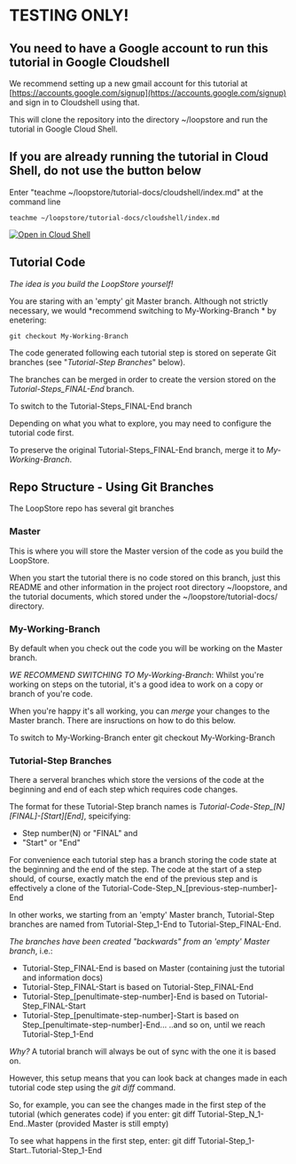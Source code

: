 # TESTING ONLY!

## You need to have a Google account to run this tutorial in Google Cloudshell

We recommend setting up a new gmail account for this tutorial at [https://accounts.google.com/signup](https://accounts.google.com/signup) and sign in to Cloudshell using that. 

This will clone the repository into the directory ~/loopstore and run the tutorial in Google Cloud Shell.

## If you are already running the tutorial in Cloud Shell, do not use the button below

Enter "teachme ~/loopstore/tutorial-docs/cloudshell/index.md" at the command line

    teachme ~/loopstore/tutorial-docs/cloudshell/index.md

[![Open in Cloud Shell](https://gstatic.com/cloudssh/images/open-btn.png)](https://console.cloud.google.com/cloudshell/open?git_repo=https://github.com/loopstore/loopstore&tutorial=tutorial-docs/cloudshell/index.md)

## Tutorial Code

*The idea is you build the LoopStore yourself!*

You are staring with an 'empty' git Master branch. Although not strictly necessary, we would *recommend switching to My-Working-Branch * by enetering:

    git checkout My-Working-Branch

The code generated following each tutorial step is stored on seperate Git branches (see "*Tutorial-Step Branches*" below).

The branches can be merged in order to create the version stored on the *Tutorial-Steps_FINAL-End* branch.

To switch to the Tutorial-Steps_FINAL-End branch 

Depending on what you what to explore, you may need to configure the tutorial code first.

To preserve the original Tutorial-Steps_FINAL-End branch, merge it to *My-Working-Branch*.



## Repo Structure - Using Git Branches 
The LoopStore repo has several git branches

### Master
This is where you will store the Master version of the code as you build the LoopStore. 

When you start the tutorial there is no code stored on this branch, just this README and other information in the project root directory ~/loopstore, and the tutorial documents, which stored under the  ~/loopstore/tutorial-docs/ directory.

### My-Working-Branch
By default when you check out the code you will be working on the Master branch.

*WE RECOMMEND SWITCHING TO My-Working-Branch*:
Whilst you're working on steps on the tutorial, it's a good idea to work on a copy or branch of you're code.

When you're happy it's all working, you can *merge* your changes to the Master branch. There are insructions on how to do this below.

To switch to My-Working-Branch enter
    git checkout My-Working-Branch

### Tutorial-Step Branches
There a serveral branches which store the versions of the code at the beginning and end of each step which requires code changes.

The format for these Tutorial-Step branch names is *Tutorial-Code-Step_[N][FINAL]-[Start][End]*, speicifying:
- Step number(N) or "FINAL" and
- "Start" or "End"

For convenience each tutorial step has a branch storing the code state at the beginning and the end of the step. The code at the start of a step should, of course, exactly match the end of the previous step and is effectively a clone of the Tutorial-Code-Step_N_[previous-step-number]-End

In other works, we starting from an 'empty' Master branch, Tutorial-Step branches are named from Tutorial-Step_1-End to Tutorial-Step_FINAL-End.

*The branches have been created "backwards" from an 'empty' Master branch*, i.e.: 
- Tutorial-Step_FINAL-End is based on Master (containing just the tutorial and information docs)
- Tutorial-Step_FINAL-Start is based on Tutorial-Step_FINAL-End
- Tutorial-Step_[penultimate-step-number]-End is based on Tutorial-Step_FINAL-Start
- Tutorial-Step_[penultimate-step-number]-Start is based on Step_[penultimate-step-number]-End...
..and so on, until we reach Tutorial-Step_1-End

*Why?*
A tutorial branch will always be out of sync with the one it is based on.

However, this setup means that you can look back at changes made in each tutorial code step using the *git diff* command.

So, for example, you can see the changes made in the first step of the tutorial (which generates code) if you enter:
    git diff Tutorial-Step_N_1-End..Master
(provided Master is still empty)

To see what happens in the first step, enter:
    git diff Tutorial-Step_1-Start..Tutorial-Step_1-End


 

